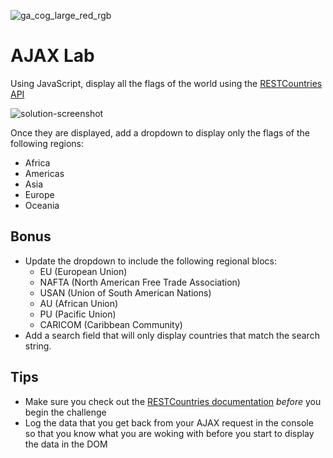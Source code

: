 ![ga_cog_large_red_rgb](https://cloud.githubusercontent.com/assets/40461/8183776/469f976e-1432-11e5-8199-6ac91363302b.png)

# AJAX Lab

Using JavaScript, display all the flags of the world using the [RESTCountries API](https://restcountries.eu)

![solution-screenshot](https://media.git.generalassemb.ly/user/15120/files/8e03ac00-14cc-11e9-8b4b-1b4b3c7841a6)

Once they are displayed, add a dropdown to display only the flags of the following regions:

- Africa
- Americas
- Asia
- Europe
- Oceania

## Bonus

- Update the dropdown to include the following regional blocs:
  - EU (European Union)
  - NAFTA (North American Free Trade Association)
  - USAN (Union of South American Nations)
  - AU (African Union)
  - PU (Pacific Union)
  - CARICOM (Caribbean Community)
- Add a search field that will only display countries that match the search string.

## Tips

- Make sure you check out the [RESTCountries documentation](https://restcountries.eu) _before_ you begin the challenge
- Log the data that you get back from your AJAX request in the console so that you know what you are woking with before you start to display the data in the DOM
